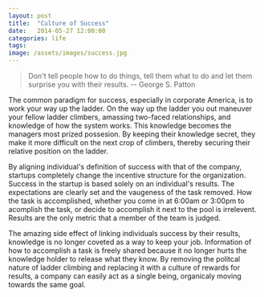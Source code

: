 ```yaml
---
layout: post
title:  "Culture of Success"
date:   2014-05-27 12:00:00
categories: life
tags: 
image: /assets/images/success.jpg
---
```


>Don't tell people how to do things, tell them what to do and let them surprise you with their results.
>-- George S. Patton

The common paradigm for success, especially in corporate America, is to work your way up the ladder. On the way up the ladder you out maneuver your fellow ladder climbers, amassing two-faced relationships, and knowledge of how the system works. This knowledge becomes the managers most prized possesion. By keeping their knowledge secret, they make it more difficult on the next crop of climbers, thereby securing their relative position on the ladder.

By aligning individual's definition of success with that of the company, startups completely change the incentive structure for the organization. Success in the startup is based solely on an individual's results. The expectations are clearly set and the vaugeness of the task removed. How the task is accomplished, whether you come in at 6:00am or 3:00pm to acomplish the task, or decide to accomplish it next to the pool is irrelevent. Results are the only metric that a member of the team is judged.

The amazing side effect of linking individuals success by their results, knowledge is no longer coveted as a way to keep your job. Information of how to accomplish a task is freely shared because it no longer hurts the knowledge holder to release what they know. By removing the politcal nature of ladder climbing and replacing it with a culture of rewards for results, a company can easily act as a single being, organicaly moving towards the same goal.